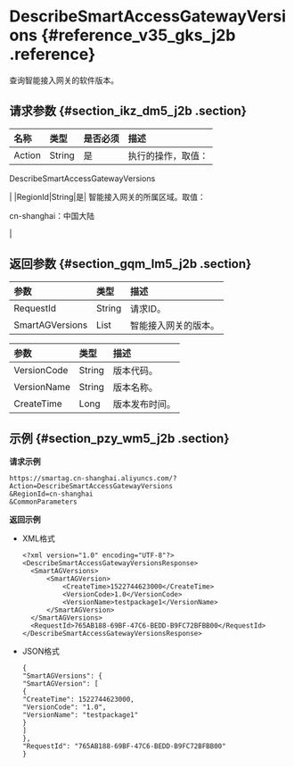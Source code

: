 # DescribeSmartAccessGatewayVersions {#reference_v35_gks_j2b .reference}

查询智能接入网关的软件版本。

## 请求参数 {#section_ikz_dm5_j2b .section}

|名称|类型|是否必须|描述|
|:-|:-|:---|:-|
|Action|String|是| 执行的操作，取值：

 DescribeSmartAccessGatewayVersions

 |
|RegionId|String|是| 智能接入网关的所属区域。取值：

 cn-shanghai：中国大陆

 |

## 返回参数 {#section_gqm_lm5_j2b .section}

|参数|类型|描述|
|:-|:-|:-|
|RequestId|String|请求ID。|
|SmartAGVersions|List|智能接入网关的版本。|

|参数|类型|描述|
|:-|:-|:-|
|VersionCode|String|版本代码。|
|VersionName|String|版本名称。|
|CreateTime|Long|版本发布时间。|

## 示例 {#section_pzy_wm5_j2b .section}

**请求示例**

```
https://smartag.cn-shanghai.aliyuncs.com/?Action=DescribeSmartAccessGatewayVersions
&RegionId=cn-shanghai
&CommonParameters
```

**返回示例**

-   XML格式

    ```
    <?xml version="1.0" encoding="UTF-8"?>
    <DescribeSmartAccessGatewayVersionsResponse>
      <SmartAGVersions>
          <SmartAGVersion>
              <CreateTime>1522744623000</CreateTime>
              <VersionCode>1.0</VersionCode>
              <VersionName>testpackage1</VersionName>
          </SmartAGVersion>
      </SmartAGVersions>
      <RequestId>765AB188-69BF-47C6-BEDD-B9FC72BFBB00</RequestId>
    </DescribeSmartAccessGatewayVersionsResponse>
    ```

-   JSON格式

    ```
    {
    "SmartAGVersions": {
    "SmartAGVersion": [
    {
    "CreateTime": 1522744623000,
    "VersionCode": "1.0",
    "VersionName": "testpackage1"
    }
    ]
    },
    "RequestId": "765AB188-69BF-47C6-BEDD-B9FC72BFBB00"
    }
    ```


